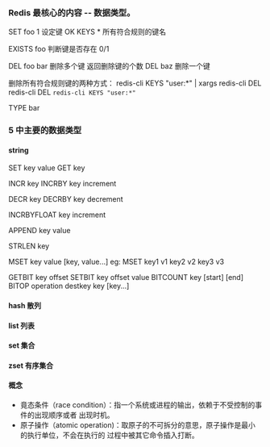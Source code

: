### Redis 最核心的内容 -- 数据类型。
SET foo 1    设定键            OK
KEYS *       所有符合规则的键名

EXISTS foo   判断键是否存在     0/1

DEL foo bar  删除多个键        返回删除键的个数
DEL baz      删除一个键

删除所有符合规则键的两种方式：
redis-cli KEYS "user:*" | xargs redis-cli DEL
redis-cli DEL  `redis-cli KEYS "user:*"`

TYPE bar

### 5 中主要的数据类型
#### string
SET key value
GET key

INCR key
INCRBY key increment

DECR key
DECRBY key decrement

INCRBYFLOAT key increment

APPEND key value

STRLEN key

MSET key value [key, value...]
eg: MSET key1 v1 key2 v2 key3 v3

GETBIT key offset
SETBIT key offset value
BITCOUNT key [start] [end]
BITOP operation destkey key [key...]

#### hash 散列

#### list 列表

#### set  集合

#### zset 有序集合

#### 概念
- 竟态条件（race condition）：指一个系统或进程的输出，依赖于不受控制的事件的出现顺序或者
出现时机。
- 原子操作（atomic operation)：取原子的不可拆分的意思，原子操作是最小的执行单位，不会在执行的
过程中被其它命令插入打断。
